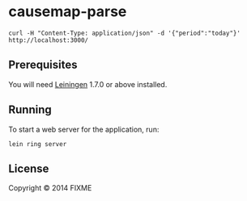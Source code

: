 # causemap-parse

```
curl -H "Content-Type: application/json" -d '{"period":"today"}' http://localhost:3000/
```

## Prerequisites

You will need [Leiningen][1] 1.7.0 or above installed.

[1]: https://github.com/technomancy/leiningen

## Running

To start a web server for the application, run:

    lein ring server

## License

Copyright © 2014 FIXME
